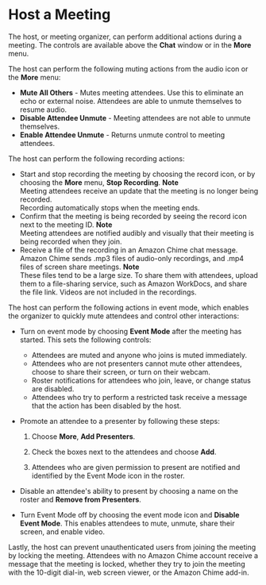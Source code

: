 # Host a Meeting<a name="chime-organizer-call-controls"></a>

The host, or meeting organizer, can perform additional actions during a meeting\. The controls are available above the **Chat** window or in the **More** menu\.

The host can perform the following muting actions from the audio icon or the **More** menu:
+ **Mute All Others** \- Mutes meeting attendees\. Use this to eliminate an echo or external noise\. Attendees are able to unmute themselves to resume audio\.
+ **Disable Attendee Unmute** \- Meeting attendees are not able to unmute themselves\.
+ **Enable Attendee Unmute** \- Returns unmute control to meeting attendees\.

The host can perform the following recording actions:
+ Start and stop recording the meeting by choosing the record icon, or by choosing the **More** menu, **Stop Recording**\. 
**Note**  
Meeting attendees receive an update that the meeting is no longer being recorded\.  
Recording automatically stops when the meeting ends\.
+ Confirm that the meeting is being recorded by seeing the record icon next to the meeting ID\.
**Note**  
Meeting attendees are notified audibly and visually that their meeting is being recorded when they join\.
+ Receive a file of the recording in an Amazon Chime chat message\. Amazon Chime sends \.mp3 files of audio\-only recordings, and \.mp4 files of screen share meetings\.
**Note**  
These files tend to be a large size\. To share them with attendees, upload them to a file\-sharing service, such as Amazon WorkDocs, and share the file link\. Videos are not included in the recordings\.

The host can perform the following actions in event mode, which enables the organizer to quickly mute attendees and control other interactions:
+ Turn on event mode by choosing **Event Mode** after the meeting has started\. This sets the following controls:
  + Attendees are muted and anyone who joins is muted immediately\.
  + Attendees who are not presenters cannot mute other attendees, choose to share their screen, or turn on their webcam\. 
  + Roster notifications for attendees who join, leave, or change status are disabled\. 
  + Attendees who try to perform a restricted task receive a message that the action has been disabled by the host\. 
+ Promote an attendee to a presenter by following these steps:

  1. Choose **More**, **Add Presenters**\.

  1. Check the boxes next to the attendees and choose **Add**\. 

  1. Attendees who are given permission to present are notified and identified by the Event Mode icon in the roster\.
+ Disable an attendee's ability to present by choosing a name on the roster and **Remove from Presenters**\.
+ Turn Event Mode off by choosing the event mode icon and **Disable Event Mode**\. This enables attendees to mute, unmute, share their screen, and enable video\.

Lastly, the host can prevent unauthenticated users from joining the meeting by locking the meeting\. Attendees with no Amazon Chime account receive a message that the meeting is locked, whether they try to join the meeting with the 10\-digit dial\-in, web screen viewer, or the Amazon Chime add\-in\.
